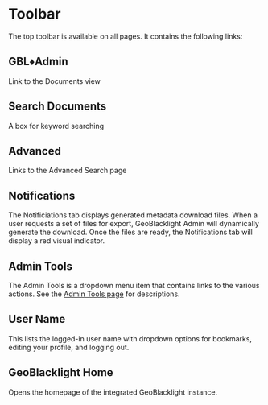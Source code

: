 # Toolbar

The top toolbar is available on all pages. It contains the following links:

## GBL♦Admin
Link to the Documents view

## Search Documents

A box for keyword searching

## Advanced

Links to the Advanced Search page

## Notifications

The Notificiations tab displays generated metadata download files. When a user requests a set of files for export, GeoBlacklight Admin will dynamically generate the download. Once the files are ready, the Notifications tab will display a red visual indicator.


## Admin Tools

The Admin Tools is a dropdown menu item that contains links to the various actions. See the [Admin Tools page](admin-tools.md) for descriptions.

## User Name

This lists the logged-in user name with dropdown options for bookmarks, editing your profile, and logging out.

## GeoBlacklight Home

Opens the homepage of the integrated GeoBlacklight instance.